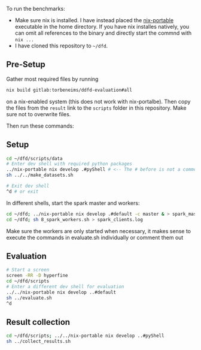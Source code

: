 To run the benchmarks:
* Make sure nix is installed. I have instead placed the [nix-portable](https://github.com/DavHau/nix-portable) executable in the home directory. If you have nix installes natively, you can omit all references to the binary and directly start the commnd with `nix ...`
* I have cloned this repository to `~/dfd`.

## Pre-Setup
Gather most required files by running
```bash
nix build gitlab:torbeneims/ddfd-evaluation#all
```
on a nix-enabled system (this does not work with nix-portalbe).
Then copy the files from the `result` link to the `scripts` folder in this repository. Make sure not to overwrite files.

Then run these commands:
## Setup
```bash
cd ~/dfd/scripts/data
# Enter dev shell with required python packages
../nix-portable nix develop .#pyShell # <-- The # before is not a comment
sh ../../make_datasets.sh

# Exit dev shell
^d # or exit
```
In different shells, start the spark master and workers:
```bash
cd ~/dfd; ../nix-portable nix develop .#default -c master & > spark_master.log
cd ~/dfd; sh 8_spark_workers.sh > spark_clients.log
``````
Make sure the workers are only started when necessary, it makes sense to execute the commands in evaluate.sh individually or comment them out

## Evaluation
```bash
# Start a screen
screen -RR -D hyperfine
cd ~/dfd/scripts
# Enter a different dev shell for evaluation
../../nix-portable nix develop ..#default
sh ../evaluate.sh
^d 
```

## Result collection
```bash
cd ~/dfd/scripts; ../../nix-portable nix develop ..#pyShell
sh ../collect_results.sh
```